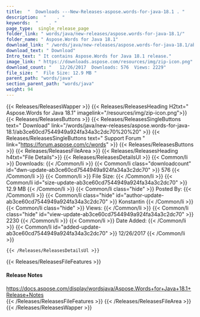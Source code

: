 ```yaml
---
title:  "  Downloads ---New-Releases-aspose.words-for-java-18.1 . " 
description:  "    . " 
keywords:  "    . " 
page_type:  single_release_page
folder_link: " words/java/new-releases/aspose.words-for-java-18.1/"
folder_name: " Aspose.Words for Java 18.1"
download_link: " /words/java/new-releases/aspose.words-for-java-18.1/ab3ce60cd7544949a924fa34a3c2dc70"
download_text: " Download"
Intro_text: " It contains Aspose.Words for Java 18.1 release."
image_link: " https://downloads.aspose.com/resources/img/zip-icon.png"
download_count: "   12/26/2017  Downloads: 576  Views: 2229"
file_size: "  File Size: 12.9 MB "
parent_path: "words/java"
section_parent_path: "words/java"
weight: 94 
---
```


{{< Releases/ReleasesWapper >}}
  {{< Releases/ReleasesHeading H2txt=" Aspose.Words for Java 18.1" imagelink="/resources/img/zip-icon.png">}}
  {{< Releases/ReleasesButtons >}}
    {{< Releases/ReleasesSingleButtons text=" Download" link="/words/java/new-releases/aspose.words-for-java-18.1/ab3ce60cd7544949a924fa34a3c2dc70%20%20" >}}
    {{< Releases/ReleasesSingleButtons text=" Support Forum " link="https://forum.aspose.com/c/words" >}}
  {{< Releases/ReleasesButtons >}}
  {{< Releases/ReleasesFileArea >}}
    {{< Releases/ReleasesHeading h4txt="File Details">}}
    {{< Releases/ReleasesDetailsUl >}}
            {{< Common/li  >}} Downloads: {{< /Common/li >}} 
      {{< Common/li class="downloadcount" id="dwn-update-ab3ce60cd7544949a924fa34a3c2dc70" >}} 576 {{< /Common/li >}} 
      {{< Common/li  >}} File Size: {{< /Common/li >}} 
      {{< Common/li id="size-update-ab3ce60cd7544949a924fa34a3c2dc70" >}} 12.9 MB {{< /Common/li >}} 
      {{< Common/li  class="hide" >}} Posted By: {{< /Common/li >}} 
      {{< Common/li class="hide" id="author-update-ab3ce60cd7544949a924fa34a3c2dc70" >}} Konstantin {{< /Common/li >}} 
      {{< Common/li class="hide"  >}} Views: {{< /Common/li >}} 
      {{< Common/li class="hide" id="view-update-ab3ce60cd7544949a924fa34a3c2dc70" >}} 2230 {{< /Common/li >}} 
      {{< Common/li  >}} Date Added: {{< /Common/li >}} 
      {{< Common/li id="added-update-ab3ce60cd7544949a924fa34a3c2dc70" >}} 12/26/2017 {{< /Common/li >}} 

    {{< /Releases/ReleasesDetailsUl >}}

  {{< Releases/ReleasesFileFeatures >}}
      <h4>Release Notes</h4><div><a href="https://docs.aspose.com/display/wordsjava/Aspose.Words+for+Java+18.1+Release+Notes">https://docs.aspose.com/display/wordsjava/Aspose.Words+for+Java+18.1+Release+Notes</a></div>
  {{< /Releases/ReleasesFileFeatures >}}
 {{< /Releases/ReleasesFileArea >}}
{{< /Releases/ReleasesWapper >}}


